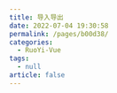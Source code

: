 ```yaml
---
title: 导入导出
date: 2022-07-04 19:30:58
permalink: /pages/b00d38/
categories: 
  - RuoYi-Vue
tags: 
  - null
article: false
---
```


